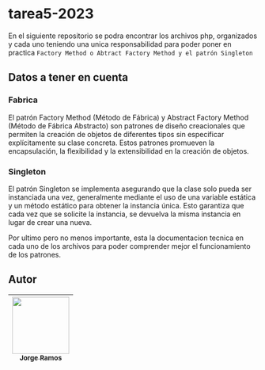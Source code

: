 # tarea5-2023

En el siguiente repositorio se podra encontrar los archivos php, organizados y cada uno teniendo una unica responsabilidad para poder poner en practica `Factory Method o Abtract Factory Method y el patrón Singleton`

## Datos a tener en cuenta

### Fabrica
El patrón Factory Method (Método de Fábrica) y Abstract Factory Method (Método de Fábrica Abstracto) son patrones de diseño creacionales que permiten la creación de objetos de diferentes tipos sin especificar explícitamente su clase concreta. Estos patrones promueven la encapsulación, la flexibilidad y la extensibilidad en la creación de objetos.

### Singleton
El patrón Singleton se implementa asegurando que la clase solo pueda ser instanciada una vez, generalmente mediante el uso de una variable estática y un método estático para obtener la instancia única. Esto garantiza que cada vez que se solicite la instancia, se devuelva la misma instancia en lugar de crear una nueva.

Por ultimo pero no menos importante, esta la documentacion tecnica en cada uno de los archivos para poder comprender mejor el funcionamiento de los patrones.

## Autor

| [<img src="" width=115><br><sub>Jorge Ramos</sub>](https://github.com/sonic-alex2) |
| :---: |